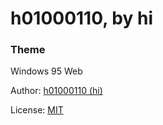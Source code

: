 # h01000110, by hi

### Theme
Windows 95 Web

Author: [h01000110 (hi)](https://github.com/h01000110)

License: [MIT](https://github.com/h01000110/h01000110.github.io/blob/master/LICENSE)
